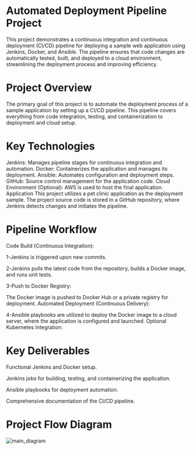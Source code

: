 # Automated Deployment Pipeline Project
This project demonstrates a continuous integration and continuous deployment (CI/CD) pipeline for deploying a sample web application using Jenkins, Docker, and Ansible. The pipeline ensures that code changes are automatically tested, built, and deployed to a cloud environment, streamlining the deployment process and improving efficiency.

# Project Overview
The primary goal of this project is to automate the deployment process of a sample application by setting up a CI/CD pipeline. This pipeline covers everything from code integration, testing, and containerization to deployment and cloud setup.

# Key Technologies
Jenkins: Manages pipeline stages for continuous integration and automation.
Docker: Containerizes the application and manages its deployment.
Ansible: Automates configuration and deployment steps.
GitHub: Source control management for the application code.
Cloud Environment (Optional): AWS is used to host the final application.
Application
This project utilizes a pet clinic application as the deployment sample. The project source code is stored in a GitHub repository, where Jenkins detects changes and initiates the pipeline.

# Pipeline Workflow
Code Build (Continuous Integration):

1-Jenkins is triggered upon new commits.

2-Jenkins pulls the latest code from the repository, builds a Docker image, and runs unit tests.

3-Push to Docker Registry:

The Docker image is pushed to Docker Hub or a private registry for deployment.
Automated Deployment (Continuous Delivery):

4-Ansible playbooks are utilized to deploy the Docker image to a cloud server, where the application is configured and launched.
Optional Kubernetes Integration:

# Key Deliverables
Functional Jenkins and Docker setup.

Jenkins jobs for building, testing, and containerizing the application.

Ansible playbooks for deployment automation.

Comprehensive documentation of the CI/CD pipeline.

# Project Flow Diagram

![main_diagram](https://github.com/user-attachments/assets/9802a676-535a-4b34-87bd-78ec4fd5623c)

